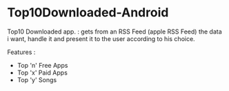 # Top10Downloaded-Android

Top10 Downloaded app. : gets from an RSS Feed (apple RSS Feed) the data i want, handle it and present it to the user according to his choice.

Features :
  - Top 'n' Free Apps
  - Top 'x' Paid Apps
  - Top 'y' Songs
